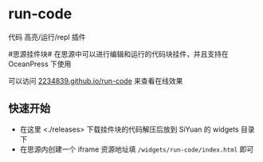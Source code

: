 # run-code

代码 高亮/运行/repl 插件

#思源挂件块# 在思源中可以进行编辑和运行的代码块挂件，并且支持在 OceanPress 下使用

可以访问 [2234839.github.io/run-code](https://2234839.github.io/run-code/?code=TjRJZ3pnOWdyZ1RneGdVeEFMaEFBd0JZSURiWWdBZ0hjSVpzQVRORUFHaEFFc0E3TVdzcFZCcGw2a0FGMXUrMVlndUFCeGdJQWhnRnNBUmdKUkNhQU53UXdtRWV2SUNNQU5nQjBBRHdNZ0F2a0E9PQ%3D%3D) 来查看在线效果

## 快速开始

- 在这里 <./releases> 下载挂件块的代码解压后放到 SiYuan 的 widgets 目录下
- 在思源内创建一个 iframe 资源地址填 `/widgets/run-code/index.html` 即可
